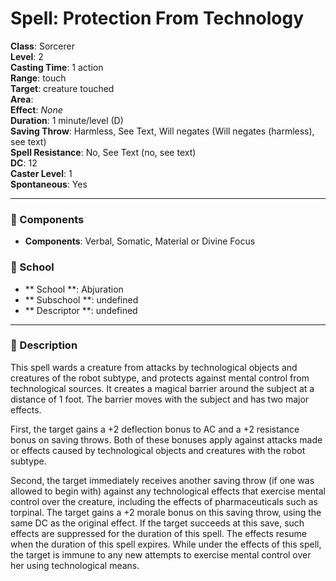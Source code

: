 
# Spell: Protection From Technology
**Class**: Sorcerer  
**Level**: 2  
**Casting Time**: 1 action  
**Range**: touch  
**Target**: creature touched  
**Area**:   
**Effect**: _None_  
**Duration**: 1 minute/level (D)  
**Saving Throw**: Harmless, See Text, Will negates (Will negates (harmless), see text)  
**Spell Resistance**: No, See Text (no, see text)  
**DC**: 12  
**Caster Level**: 1  
**Spontaneous**: Yes

---

### 🔮 Components
- **Components**: Verbal, Somatic, Material or Divine Focus

### 🏫 School
- ** School **: Abjuration
- ** Subschool **: undefined
- ** Descriptor **: undefined
---

### 📜 Description
This spell wards a creature from attacks by technological objects and creatures of the robot subtype, and protects against mental control from technological sources. It creates a magical barrier around the subject at a distance of 1 foot. The barrier moves with the subject and has two major effects.

First, the target gains a +2 deflection bonus to AC and a +2 resistance bonus on saving throws. Both of these bonuses apply against attacks made or effects caused by technological objects and creatures with the robot subtype.

Second, the target immediately receives another saving throw (if one was allowed to begin with) against any technological effects that exercise mental control over the creature, including the effects of pharmaceuticals such as torpinal. The target gains a +2 morale bonus on this saving throw, using the same DC as the original effect. If the target succeeds at this save, such effects are suppressed for the duration of this spell. The effects resume when the duration of this spell expires. While under the effects of this spell, the target is immune to any new attempts to exercise mental control over her using technological means.
